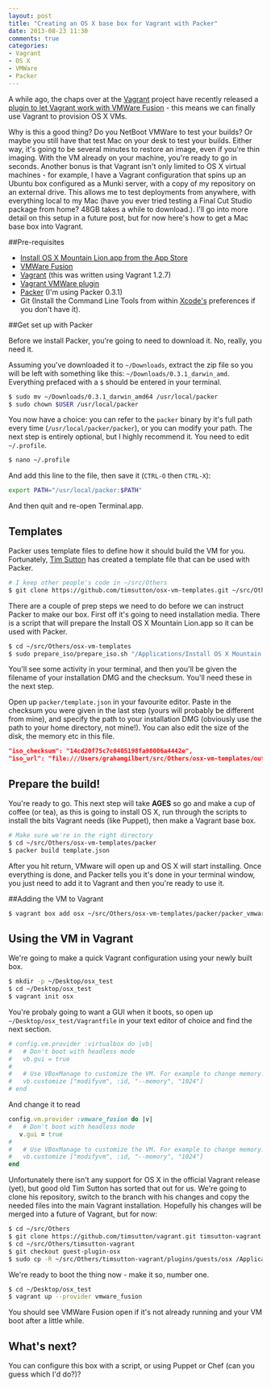 ```yaml
---
layout: post
title: "Creating an OS X base box for Vagrant with Packer"
date: 2013-08-23 11:30
comments: true
categories: 
- Vagrant
- OS X
- VMWare
- Packer
---
```


A while ago, the chaps over at the [Vagrant](http://www.vagrantup.com/) project have recently released a [plugin to let Vagrant work with VMWare Fusion](http://www.vagrantup.com/vmware) - this means we can finally use Vagrant to provision OS X VMs. 

Why is this a good thing? Do you NetBoot VMWare to test your builds? Or maybe you still have that test Mac on your desk to test your builds. Either way, it's going to be several minutes to restore an image, even if you're thin imaging. With the VM already on your machine, you're ready to go in seconds. Another bonus is that Vagrant isn't only limited to OS X virtual machines - for example, I have a Vagrant configuration that spins up an Ubuntu box configured as a Munki server, with a copy of my repository on an external drive. This allows me to test deployments from anywhere, with everything local to my Mac (have you ever tried testing a Final Cut Studio package from home? 48GB takes a while to download.). I'll go into more detail on this setup in a future post, but for now here's how to get a Mac base box into Vagrant.<!-- more -->

##Pre-requisites

* [Install OS X Mountain Lion.app from the App Store](https://itunes.apple.com/gb/app/os-x-mountain-lion/id537386512?mt=12)
* [VMWare Fusion](http://www.vmware.com/products/fusion/overview.html)
* [Vagrant](http://downloads.vagrantup.com/) (this was written using Vagrant 1.2.7)
* [Vagrant VMWare plugin](http://www.vagrantup.com/vmware)
* [Packer](http://www.packer.io/downloads.html) (I'm using Packer 0.3.1)
* Git (Install the Command Line Tools from within [Xcode's](https://itunes.apple.com/gb/app/xcode/id497799835?mt=12) preferences if you don't have it).

##Get set up with Packer

Before we install Packer, you're going to need to download it. No, really, you need it.

Assuming you've downloaded it to ``~/Downloads``, extract the zip file so you will be left with something like this: ``~/Downloads/0.3.1_darwin_amd``. Everything prefaced with a ``$`` should be entered in your terminal.

``` bash
$ sudo mv ~/Downloads/0.3.1_darwin_amd64 /usr/local/packer
$ sudo chown $USER /usr/local/packer
```

You now have a choice: you can refer to the ``packer`` binary by it's full path every time (``/usr/local/packer/packer``), or you can modify your path. The next step is entirely optional, but I highly recommend it. You need to edit ``~/.profile``.

``` bash
$ nano ~/.profile
```

And add this line to the file, then save it (``CTRL-O`` then ``CTRL-X``):

``` bash
export PATH="/usr/local/packer:$PATH"
```

And then quit and re-open Terminal.app.

## Templates
Packer uses template files to define how it should build the VM for you. Fortunately, [Tim Sutton](http://macops.ca) has created a template file that can be used with Packer.

``` bash
# I keep other people's code in ~/src/Others
$ git clone https://github.com/timsutton/osx-vm-templates.git ~/src/Others
```

There are a couple of prep steps we need to do before we can instruct Packer to make our box. First off it's going to need installation media. There is a script that will prepare the Install OS X Mountain Lion.app so it can be used with Packer.

```bash
$ cd ~/src/Others/osx-vm-templates
$ sudo prepare_iso/prepare_iso.sh "/Applications/Install OS X Mountain Lion.app" out
```

You'll see some activity in your terminal, and then you'll be given the filename of your installation DMG and the checksum. You'll need these in the next step.

Open up ``packer/template.json`` in your favourite editor. Paste in the checksum you were given in the last step (yours will probably be different from mine), and specify the path to your installation DMG (obviously use the path to your home directory, not mine!). You can also edit the size of the disk, the memory etc in this file.

``` json
"iso_checksum": "14cd20f75c7c0405198fa98006a4442e",
"iso_url": "file:///Users/grahamgilbert/src/Others/osx-vm-templates/out/OSX_InstallESD_10.8.4_12E55.dmg",
```


## Prepare the build!

You're ready to go. This next step will take __AGES__ so go and make a cup of coffee (or tea), as this is going to install OS X, run through the scripts to install the bits Vagrant needs (like Puppet), then make a Vagrant base box.

```bash
# Make sure we're in the right directory
$ cd ~/src/Others/osx-vm-templates/packer
$ packer build template.json
```

After you hit return, VMware will open up and OS X will start installing. Once everything is done, and Packer tells you it's done in your terminal window, you just need to add it to Vagrant and then you're ready to use it.

##Adding the VM to Vagrant
 
```bash
$ vagrant box add osx ~/src/Others/osx-vm-templates/packer/packer_vmware_vmware.box
```

## Using the VM in Vagrant

We're going to make a quick Vagrant configuration using your newly built box.

```bash
$ mkdir -p ~/Desktop/osx_test
$ cd ~/Desktop/osx_test
$ vagrant init osx
```

You're probaly going to want a GUI when it boots, so open up ``~/Desktop/osx_test/Vagrantfile`` in your text editor of choice and find the next section.

```ruby
# config.vm.provider :virtualbox do |vb|
#   # Don't boot with headless mode
#   vb.gui = true
#
#   # Use VBoxManage to customize the VM. For example to change memory:
#   vb.customize ["modifyvm", :id, "--memory", "1024"]
# end
```
  
  And change it to read
  
```ruby
config.vm.provider :vmware_fusion do |v|
#   # Don't boot with headless mode
   v.gui = true
#
#   # Use VBoxManage to customize the VM. For example to change memory:
#   vb.customize ["modifyvm", :id, "--memory", "1024"]
end
```

Unfortunately there isn't any support for OS X in the official Vagrant release (yet), but good old Tim Sutton has sorted that out for us. We're going to clone his repository, switch to the branch with his changes and copy the needed files into the main Vagrant installation. Hopefully his changes will be merged into a future of Vagrant, but for now:

```bash
$ cd ~/src/Others
$ git clone https://github.com/timsutton/vagrant.git timsutton-vagrant
$ cd ~/src/Others/timsutton-vagrant
$ git checkout guest-plugin-osx
$ sudo cp -R ~/src/Others/timsutton-vagrant/plugins/guests/osx /Applications/Vagrant/embedded/gems/gems/vagrant-1.2.7/plugins/guests/osx
```

We're ready to boot the thing now - make it so, number one.

```bash
$ cd ~/Desktop/osx_test
$ vagrant up --provider vmware_fusion
```

You should see VMWare Fusion open if it's not already running and your VM boot after a little while.

## What's next?
You can configure this box with a script, or using Puppet or Chef (can you guess which I'd do?)?